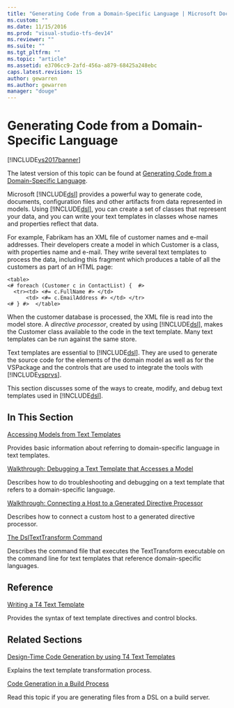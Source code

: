 ```yaml
---
title: "Generating Code from a Domain-Specific Language | Microsoft Docs"
ms.custom: ""
ms.date: 11/15/2016
ms.prod: "visual-studio-tfs-dev14"
ms.reviewer: ""
ms.suite: ""
ms.tgt_pltfrm: ""
ms.topic: "article"
ms.assetid: e3706cc9-2afd-456a-a879-68425a248ebc
caps.latest.revision: 15
author: gewarren
ms.author: gewarren
manager: "douge"
---
```

# Generating Code from a Domain-Specific Language
[!INCLUDE[vs2017banner](../includes/vs2017banner.md)]

The latest version of this topic can be found at [Generating Code from a Domain-Specific Language](https://docs.microsoft.com/visualstudio/modeling/generating-code-from-a-domain-specific-language).  
  
Microsoft [!INCLUDE[dsl](../includes/dsl-md.md)] provides a powerful way to generate code, documents, configuration files and other artifacts from data represented in models. Using [!INCLUDE[dsl](../includes/dsl-md.md)], you can create a set of classes that represent your data, and you can write your text templates in classes whose names and properties reflect that data.  
  
 For example, Fabrikam has an XML file of customer names and e-mail addresses. Their developers create a model in which Customer is a class, with properties name and e-mail. They write several text templates to process the data, including this fragment which produces a table of all the customers as part of an HTML page:  
  
```  
<table>  
<# foreach (Customer c in ContactList) {  #>  
  <tr><td> <#= c.FullName #> </td>   
      <td> <#= c.EmailAddress #> </td> </tr>  
<# } #>  </table>  
```  
  
 When the customer database is processed, the XML file is read into the model store. A *directive processor*, created by using [!INCLUDE[dsl](../includes/dsl-md.md)], makes the Customer class available to the code in the text template. Many text templates can be run against the same store.  
  
 Text templates are essential to [!INCLUDE[dsl](../includes/dsl-md.md)]. They are used to generate the source code for the elements of the domain model as well as for the VSPackage and the controls that are used to integrate the tools with [!INCLUDE[vsprvs](../includes/vsprvs-md.md)].  
  
 This section discusses some of the ways to create, modify, and debug text templates used in [!INCLUDE[dsl](../includes/dsl-md.md)].  
  
## In This Section  
 [Accessing Models from Text Templates](../modeling/accessing-models-from-text-templates.md)  
  
 Provides basic information about referring to domain-specific language in text templates.  
  
 [Walkthrough: Debugging a Text Template that Accesses a Model](../modeling/walkthrough-debugging-a-text-template-that-accesses-a-model.md)  
  
 Describes how to do troubleshooting and debugging on a text template that refers to a domain-specific language.  
  
 [Walkthrough: Connecting a Host to a Generated Directive Processor](../modeling/walkthrough-connecting-a-host-to-a-generated-directive-processor.md)  
  
 Describes how to connect a custom host to a generated directive processor.  
  
 [The DslTextTransform Command](../modeling/the-dsltexttransform-command.md)  
  
 Describes the command file that executes the TextTransform executable on the command line for text templates that reference domain-specific languages.  
  
## Reference  
 [Writing a T4 Text Template](../modeling/writing-a-t4-text-template.md)  
  
 Provides the syntax of text template directives and control blocks.  
  
## Related Sections  
 [Design-Time Code Generation by using T4 Text Templates](../modeling/design-time-code-generation-by-using-t4-text-templates.md)  
  
 Explains the text template transformation process.  
  
 [Code Generation in a Build Process](../modeling/code-generation-in-a-build-process.md)  
  
 Read this topic if you are generating files from a DSL on a build server.




